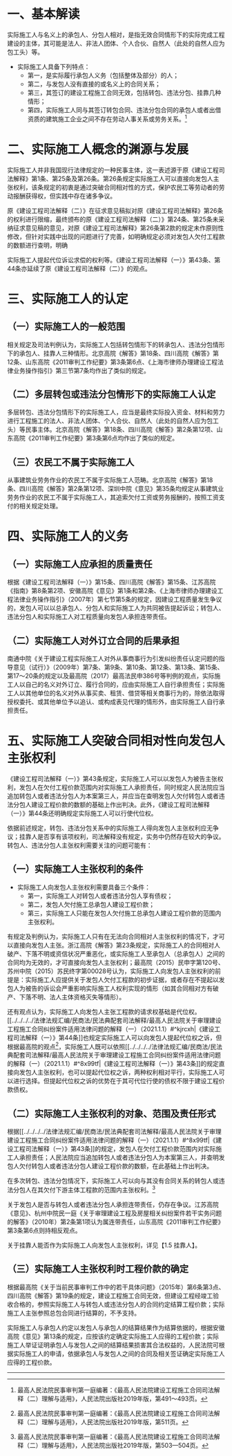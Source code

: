 # 一、基本解读
实际施工人与名义上的承包人、分包人相对，是指无效合同情形下的实际完成工程建设的主体，其可能是法人、非法人团体、个人合伙、自然人（此处的自然人应为包工头）等。

- 实际施工人具备下列特点：
	- 第一，是实际履行承包人义务（包括整体及部分）的人；
	- 第二，与发包人没有直接的或名义上的合同关系；
	- 第三，其签订的建设工程施工合同无效，包括转包、违法分包、挂靠几种情形；
	- 第四，实际施工人同与其签订转包合同、违法分包合同的承包人或者出借资质的建筑施工企业之间不存在劳动人事关系或劳务关系。[^1]

[^1]:最高人民法院民事审判第一庭编著：《最高人民法院建设工程施工合同司法解释（二）理解与适用》，人民法院出版社2019年版，第491～493页。
# 二、实际施工人概念的渊源与发展
实际施工人并非我国现行法律规定的一种民事主体，这一表述源于原《建设工程司法解释》第1条、第25条及第26条。第26条规定实际施工人可以直接向发包人主张权利，该条规定的初衷是通过突破合同相对性的方式，保护农民工等劳动者的劳动报酬获得权，但实践中存在诸多争议。

原《建设工程司法解释（二）》在征求意见稿拟对原《建设工程司法解释》第26条的权利进行限缩，最终颁布的原《建设工程司法解释（二）》第24条、第25条未采纳征求意见稿的意见，对原《建设工程司法解释》第26条第2款的规定未作原则性修改，但针对实践中出现的问题进行了完善，如明确规定必须对发包人欠付工程款的数额进行查明，明确

实际施工人提起代位诉讼求偿的权利等。《建设工程司法解释（一）》第43条、第44条亦延续了原《建设工程司法解释（二）》的观点。
# 三、实际施工人的认定
## （一）实际施工人的一般范围
相关规定及司法判例认为，实际施工人包括转包情形下的转承包人、违法分包情形下的承包人、挂靠人三种情形。北京高院《解答》第18条、四川高院《解答》第12条、山东高院《2011审判工作纪要》第3条第6点、《上海市律师办理建设工程法律业务操作指引》第三节第7条均作出了类似的规定。
## （二）多层转包或违法分包情形下的实际施工人认定
多层转包、违法分包情形下的实际施工人，应当是最终实际投入资金、材料和劳力进行工程施工的法人、非法人团体、个人合伙、自然人（此处的自然人应为包工头）等民事主体。北京高院《解答》第18条、四川高院《解答》第2条第12项、山东高院《2011审判工作纪要》第3条第6点均作出了类似的规定。
## （三）农民工不属于实际施工人
从事建筑业劳务作业的农民工不属于实际施工人范畴。北京高院《解答》第18条、四川高院《解答》第2条第12项、深圳中院《意见》第35条均规定从事建筑业劳务作业的农民工不属于实际施工人，其追索欠付工资或劳务报酬的，按照工资支付的相关规定处理。
# 四、实际施工人的义务
## （一）实际施工人应承担的质量责任
根据《建设工程司法解释（一）》第15条、四川高院《解答》第15条、江苏高院《指南》第8条第2项、安徽高院《意见》第1条和第2条、《上海市律师办理建设工程法律业务操作指引》（2007年）第七节第5条的规定，因建设工程质量发生争议的，发包人可以以总承包人、分包人和实际施工人为共同被告提起诉讼；转包人、违法分包人和实际施工人对工程质量向发包人承担连带责任。
## （二）实际施工人对外订立合同的后果承担
南通中院《关于建设工程实际施工人对外从事商事行为引发纠纷责任认定问题的指导意见（试行）》（2009年）第7条、第9条、第10条、第12条、第13条、第15条、第17～20条的规定以及最高院（2017）最高法民申386号等判例的观点，实际施工人以自己的名义对外订立、履行合同的，应由实际施工人自行承担责任；实际施工人以其他单位的名义对外从事买卖、租赁、借贷等相关商事行为的，除依法取得授权委托、或其他单位予以追认、或构成表见代理的情形外，由实际施工人自行承担责任。
# 五、实际施工人突破合同相对性向发包人主张权利
《建设工程司法解释（一）》第43条规定，实际施工人可以以发包人为被告主张权利，发包人在欠付工程价款范围内对实际施工人承担责任，同时规定人民法院应当追加转包人或者违法分包人为本案第三人，并应当在查明发包人欠付转包人或者违法分包人建设工程价款的数额的基础上作出判决。此外，《建设工程司法解释（一）》第44条还明确规定实际施工人可以行使代位权。

依据前述规定，转包、违法分包关系中的实际施工人得向发包人主张权利应无争议；挂靠人是否享有该项权利，司法解释没有规定，实务中仍然存在较大的争议。转包人、违法分包人主张权利需要关注的问题可能有：
## （一）实际施工人主张权利的条件
- 实际施工人向发包人主张权利需要具备三个条件：
	- 第一，实际施工人对转包人或者违法分包人享有债权；
	- 第二，发包人欠付施工总承包人建设工程价款；
	- 第三，实际施工人只能在发包人欠付施工总承包人建设工程价款的范围内主张权利。

有规定及判例认为，实际施工人只有在无法向合同相对人主张权利的情况下，才可以直接向发包人主张。浙江高院《解答》第23条规定，实际施工人的合同相对人破产、下落不明或资信状况严重恶化，或实际施工人至承包人（总承包人）之间的合同均为无效的，才可直接向发包人主张权利；最高院（2015）民申字第120号、苏州中院（2015）苏民终字第00028号认为，实际施工人向发包人主张权利的前提是：实际施工人应提供关于发包人欠付工程款的初步证据，或者存在不提起以发包人为被告的诉讼会严重影响实际施工人权利实现的情形（如其合同相对方有破产、下落不明、法人主体资格灭失等情形）。

还有观点认为，实际施工人向发包人主张工程款的请求权基础是代位权。[[../../../../法律法规汇编/民商法/民法典配套司法解释/最高人民法院关于审理建设工程施工合同纠纷案件适用法律问题的解释（一）（2021.1.1）#^kjrcxh|《建设工程司法解释（一）》第44条]]也规定实际施工人可以向发包人提起代位权之诉，但根据最高院的观点[^2]，实际施工人既可以依照[[../../../../法律法规汇编/民商法/民法典配套司法解释/最高人民法院关于审理建设工程施工合同纠纷案件适用法律问题的解释（一）（2021.1.1）#^8x99tf|《建设工程司法解释（一）》第43条]]的规定直接向发包人主张权利，也可以提起代位权之诉，两种权利相对平行，实际施工人可以进行选择。但提起代位权之诉的优势在于其可代位行使的债权不限于建设工程价款债权。

[^2]:最高人民法院民事审判第一庭编著：《最高人民法院建设工程施工合同司法解释（二）理解与适用》，人民法院出版社2019年版，第511页。
## （二）实际施工人主张权利的对象、范围及责任形式
根据[[../../../../法律法规汇编/民商法/民法典配套司法解释/最高人民法院关于审理建设工程施工合同纠纷案件适用法律问题的解释（一）（2021.1.1）#^8x99tf|《建设工程司法解释（一）》第43条]]的规定，发包人在欠付工程价款范围内对实际施工人承担责任；人民法院应当追加转包人或者违法分包人为本案第三人，并查明发包人欠付转包人或者违法分包人建设工程价款的数额，在此基础上作出判决。

在多次转包、违法分包情况下，实际施工人可以向与其没有合同关系的转包人或违法分包人在其欠付下游主体工程款的范围内主张权利。[^3]

[^3]:最高人民法院民事审判第一庭编著：《最高人民法院建设工程施工合同司法解释（二）理解与适用》，人民法院出版社2019年版，第503—504页。

关于发包人是否与转包人或者违法分包人承担连带责任，仍存在争议。江苏高院《意见》、杭州中院民一庭《关于审理建设工程及房屋相关纠纷案件若干实务问题的解答》（2010年）第2条第1项认为属连带责任，山东高院《2011审判工作纪要》第3条第6点则持相反观点。

关于挂靠人能否作为实际施工人向发包人主张权利，详见【1.5 挂靠人】。
## （三）实际施工人主张权利时工程价款的确定
根据最高院《关于当前民事审判工作中的若干具体问题》（2015年）第6条第3点、四川高院《解答》第19条的规定，建设工程施工合同无效，但建设工程经竣工验收合格的，参照实际施工人与转包人或违法分包人的合同约定结算工程价款；实际施工人主张参照总包合同进行结算的，不予支持。

实际施工人与承包人约定以发包人与承包人的结算结果作为结算依据的，根据安徽高院《意见》第13条的规定，应按该约定确定实际施工人应得的工程价款；实际施工人举证证明承包人与发包人之间的结算结果损害其合法权益的，人民法院可根据实际施工人的申请，依据承包人与发包人之间的合同及相关签证确定实际施工人应得的工程价款。
___